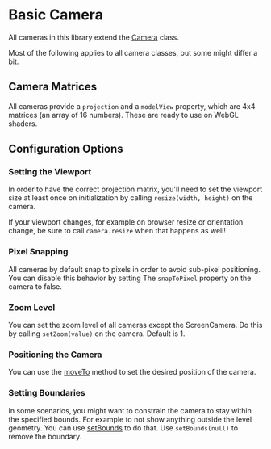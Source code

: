 # Basic Camera

All cameras in this library extend the [Camera](../api/classes/Camera.md) class.

Most of the following applies to all camera classes, but some might differ a bit.

## Camera Matrices

All cameras provide a `projection` and a `modelView` property, which are 4x4 matrices (an array of 16 numbers). These are ready to use on WebGL shaders.

## Configuration Options

### Setting the Viewport

In order to have the correct projection matrix, you'll need to set the viewport size at least once on initialization by calling `resize(width, height)` on the camera.

If your viewport changes, for example on browser resize or orientation change, be sure to call `camera.resize` when that happens as well!

### Pixel Snapping

All cameras by default snap to pixels in order to avoid sub-pixel positioning. You can disable this behavior by setting The `snapToPixel` property on the camera to false.

### Zoom Level

You can set the zoom level of all cameras except the ScreenCamera. Do this by calling `setZoom(value)` on the camera. Default is 1.

### Positioning the Camera

You can use the [moveTo](../api/classes/Camera.md#moveto) method to set the desired position of the camera.

### Setting Boundaries

In some scenarios, you might want to constrain the camera to stay within the specified bounds. For example to not show anything outside the level geometry. You can use [setBounds](../api/classes/Camera.md#setbounds) to do that. Use `setBounds(null)` to remove the boundary.
